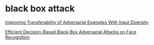 # black box attack

[Improving Transferability of Adversarial Examples With Input Diversity](https://github.com/cihangxie/DI-2-FGSM)



[Efficient Decision-Based Black-Box Adversarial Attacks on Face Recognition](https://github.com/sgmath12/efficient-decision-based-black-box-adversarial-attacks-on-face-recognition)
